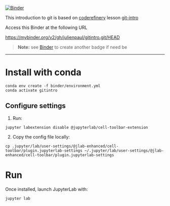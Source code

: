 
[![Binder](https://mybinder.org/badge_logo.svg)](https://mybinder.org/v2/gh/julienpaul/gitintro.git/HEAD)

This introduction to git is based on [coderefinery](https://coderefinery.org/) lesson [git-intro](https://coderefinery.github.io/git-intro/)

Access this Binder at the following URL

https://mybinder.org/v2/gh/julienpaul/gitintro.git/HEAD

> **Note:** see [Binder](https://mybinder.org/) to create another badge if need be

---
# Install with conda

```
conda env create -f binder/environment.yml
conda activate gitintro
```
## Configure settings
1. Run:
```
jupyter labextension disable @jupyterlab/cell-toolbar-extension
```
2. Copy the config file locally:
```
cp .jupyter/lab/user-settings/@jlab-enhanced/cell-toolbar/plugin.jupyterlab-settings ~/.jupyter/lab/user-settings/@jlab-enhanced/cell-toolbar/plugin.jupyterlab-settings
```
# Run

Once installed, launch JupyterLab with:
```
jupyter lab
```

